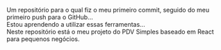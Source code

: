 <p1>Um repositório para o qual fiz o meu primeiro commit, seguido do meu primeiro push para o GitHub...  <p1/><br>
<p1>Estou aprendendo a utilizar essas ferramentas...</p1><br>
<p1>Neste repositório está o meu projeto do PDV Simples baseado em React para pequenos negócios.</p1><br>
